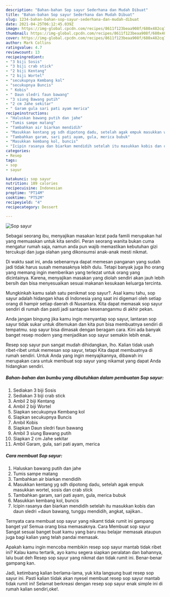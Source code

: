 ```yaml
---
description: "Bahan-bahan Sop sayur Sederhana dan Mudah Dibuat"
title: "Bahan-bahan Sop sayur Sederhana dan Mudah Dibuat"
slug: 1234-bahan-bahan-sop-sayur-sederhana-dan-mudah-dibuat
date: 2021-04-25T06:12:45.039Z
image: https://img-global.cpcdn.com/recipes/8611f123beaa908f/680x482cq70/sop-sayur-foto-resep-utama.jpg
thumbnail: https://img-global.cpcdn.com/recipes/8611f123beaa908f/680x482cq70/sop-sayur-foto-resep-utama.jpg
cover: https://img-global.cpcdn.com/recipes/8611f123beaa908f/680x482cq70/sop-sayur-foto-resep-utama.jpg
author: Mark Collins
ratingvalue: 4.7
reviewcount: 13
recipeingredient:
- "3 biji Sosis"
- "3 biji crab stick"
- "2 biji Kentang"
- "2 biji Wortel"
- "secukupnya Kembang kol"
- "secukupnya Buncis"
- " Kobis"
- " Daun sledri faun bawang"
- "3 siung Bawang putih"
- "2 cm Jahe sekitar"
- " Garam gula sari pati ayam merica"
recipeinstructions:
- "Haluskan bawang putih dan jahe"
- "Tumis sampe matang"
- "Tambahkan air biarkan mendidih"
- "Masukkan kentang yg sdh dipotong dadu, setelah agak empuk masukkan wortel, sosis dan crab stick"
- "Tambahkan garam, sari pati ayam, gula, merica bubuk"
- "Masukkan kembang kol, buncis"
- "Icipin rasanya dan biarkan mendidih setelah itu masukkan kobis dan daun sledri +daun bawang, tunggu mendidih, angkat, sajikan.."
categories:
- Resep
tags:
- sop
- sayur

katakunci: sop sayur 
nutrition: 189 calories
recipecuisine: Indonesian
preptime: "PT14M"
cooktime: "PT52M"
recipeyield: "4"
recipecategory: Dessert

---
```



![Sop sayur](https://img-global.cpcdn.com/recipes/8611f123beaa908f/680x482cq70/sop-sayur-foto-resep-utama.jpg)

Sebagai seorang ibu, menyajikan masakan lezat pada famili merupakan hal yang memuaskan untuk kita sendiri. Peran seorang  wanita bukan cuma mengatur rumah saja, namun anda pun wajib memastikan kebutuhan gizi tercukupi dan juga olahan yang dikonsumsi anak-anak mesti nikmat.

Di waktu  saat ini, anda sebenarnya dapat memesan panganan yang sudah jadi tidak harus susah memasaknya lebih dulu. Tetapi banyak juga lho orang yang memang ingin memberikan yang terlezat untuk orang yang dicintainya. Karena, menyajikan masakan yang diolah sendiri akan jauh lebih bersih dan bisa menyesuaikan sesuai makanan kesukaan keluarga tercinta. 



Mungkinkah kamu salah satu penikmat sop sayur?. Asal kamu tahu, sop sayur adalah hidangan khas di Indonesia yang saat ini digemari oleh setiap orang di hampir setiap daerah di Nusantara. Kita dapat memasak sop sayur sendiri di rumah dan pasti jadi santapan kesenanganmu di akhir pekan.

Anda jangan bingung jika kamu ingin menyantap sop sayur, lantaran sop sayur tidak sukar untuk ditemukan dan kita pun bisa membuatnya sendiri di tempatmu. sop sayur bisa dimasak dengan beragam cara. Kini ada banyak banget resep modern yang menjadikan sop sayur semakin lebih enak.

Resep sop sayur pun sangat mudah dihidangkan, lho. Kalian tidak usah ribet-ribet untuk memesan sop sayur, tetapi Kita dapat membuatnya di rumah sendiri. Untuk Anda yang ingin menyajikannya, dibawah ini merupakan cara untuk membuat sop sayur yang nikamat yang dapat Anda hidangkan sendiri.

<!--inarticleads1-->

##### Bahan-bahan dan bumbu yang dibutuhkan dalam pembuatan Sop sayur:

1. Sediakan 3 biji Sosis
1. Sediakan 3 biji crab stick
1. Ambil 2 biji Kentang
1. Ambil 2 biji Wortel
1. Siapkan secukupnya Kembang kol
1. Siapkan secukupnya Buncis
1. Ambil  Kobis
1. Siapkan  Daun sledri faun bawang
1. Ambil 3 siung Bawang putih
1. Siapkan 2 cm Jahe sekitar
1. Ambil  Garam, gula, sari pati ayam, merica




<!--inarticleads2-->

##### Cara membuat Sop sayur:

1. Haluskan bawang putih dan jahe
1. Tumis sampe matang
1. Tambahkan air biarkan mendidih
1. Masukkan kentang yg sdh dipotong dadu, setelah agak empuk masukkan wortel, sosis dan crab stick
1. Tambahkan garam, sari pati ayam, gula, merica bubuk
1. Masukkan kembang kol, buncis
1. Icipin rasanya dan biarkan mendidih setelah itu masukkan kobis dan daun sledri +daun bawang, tunggu mendidih, angkat, sajikan..




Ternyata cara membuat sop sayur yang nikamt tidak rumit ini gampang banget ya! Semua orang bisa memasaknya. Cara Membuat sop sayur Sangat sesuai banget buat kamu yang baru mau belajar memasak ataupun juga bagi kalian yang telah pandai memasak.

Apakah kamu ingin mencoba membikin resep sop sayur mantab tidak ribet ini? Kalau kamu tertarik, ayo kamu segera siapkan peralatan dan bahannya, lalu buat deh Resep sop sayur yang nikmat dan tidak rumit ini. Benar-benar gampang kan. 

Jadi, ketimbang kalian berlama-lama, yuk kita langsung buat resep sop sayur ini. Pasti kalian tiidak akan nyesel membuat resep sop sayur mantab tidak rumit ini! Selamat berkreasi dengan resep sop sayur enak simple ini di rumah kalian sendiri,oke!.

